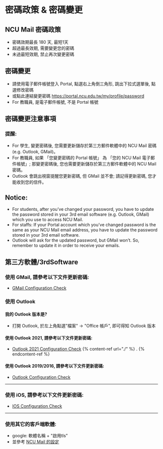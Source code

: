 # 密碼政策 & 密碼變更

## NCU Mail 密碼政策
- 密碼效期最長 180 天, 最短1天
- 超過最長效期, 需要變更您的密碼
- 未過最短效期, 禁止再次變更密碼

## 密碼變更
- 請使用電子郵件帳號登入 Portal, 點選右上角倒三角形, 跳出下拉式選單後, 點選修改密碼
- 或點此連結變更密碼 https://portal.ncu.edu.tw/my/profile/password
- For 教職員, 是電子郵件帳號, 不是 Portal 帳號

## 密碼變更注意事項
### **提醒**: 
- For 學生, 變更密碼後, 您需要更新儲存於第三方郵件軟體中的 NCU Mail 密碼(e.g. Outlook, GMail)。
- For 教職員, 如果 「您變更密碼的 Portal 帳號」 為 「您的 NCU Mail 電子郵件帳號」; 那變更密碼後, 您也需要更新儲存於第三方郵件軟體中的 NCU Mail 密碼。
- Outlook 會跳出視窗提醒您更新密碼, 但 GMail 並不會; 請記得更新密碼, 您才能收到您的信件。

## **Notice**:
- For students, after you’ve changed your password, you have to update the password stored in your 3rd email software (e.g. Outlook, GMail) which you use to access NCU Mail.
- For staffs:  If your Portal account which you’ve changed password is the same as your NCU Mail email address, you have to update the password stored in your 3rd email software.
- Outlook will ask for the updated password, but GMail won’t. So, remember to update it in order to receive your emails.

## 第三方軟體/3rdSoftware
### 使用 GMail, 請參考以下文件更新密碼:
- [GMail Configuration Check](https://support.mail.ncu.edu.tw/articles/confcheck/confc_gmail.html)

### 使用 Outlook
#### 我的 Outlook 版本是?
- 打開 Outlook, 於左上角點選"檔案" -> "Office 帳戶", 即可得知 Outlook 版本

#### 使用 Outlook 2021, 請參考以下文件更新密碼:
  - [Outlook 2021 Configuration Check](https://support.mail.ncu.edu.tw/articles/confcheck/confc_outlook2021.html)
{% content-ref url="./" %} . {% endcontent-ref %}

#### 使用 Outlook 2019/2016, 請參考以下文件更新密碼:
  - [Outlook Configuration Check](https://support.mail.ncu.edu.tw/articles/confcheck/confc_outlook2019.html)

---
### 使用 iOS, 請參考以下文件更新密碼:
  - [IOS Configuration Check](https://support.mail.ncu.edu.tw/articles/confcheck/confc_ios.html)

---
### 使用其它的客戶端軟體:
- google: 軟體名稱 + "啟用tls"
- 並參考 [NCU Mail 的設定](https://support.mail.ncu.edu.tw/articles/config.html)